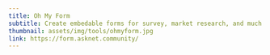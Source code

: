 ```yaml
---
title: Oh My Form
subtitle: Create embedable forms for survey, market research, and much more.
thumbnail: assets/img/tools/ohmyform.jpg
link: https://form.asknet.community/
---
```

